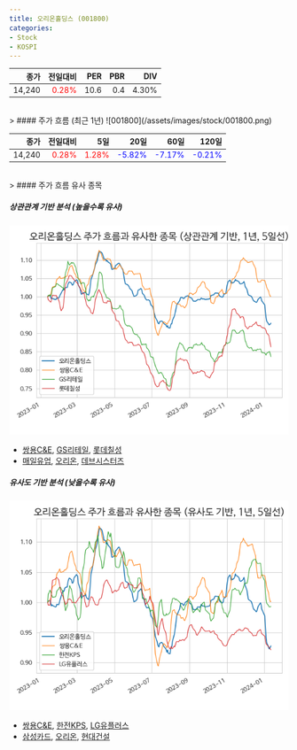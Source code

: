 ```yaml
---
title: 오리온홀딩스 (001800)
categories:
- Stock
- KOSPI
---
```


|종가|전일대비|PER|PBR|DIV|
|---:|-------:|--:|--:|--:|
|14,240|<span style="color: red">0.28%</span>|10.6|0.4|4.30%|

<!-- more -->
<br>
> #### 주가 흐름 (최근 1년)
![001800](/assets/images/stock/001800.png)

|종가|전일대비|5일|20일|60일|120일|
|---:|-------:|--:|---:|---:|----:|
|14,240|<span style="color: red">0.28%</span>|<span style="color: red">1.28%</span>|<span style="color: blue">-5.82%</span>|<span style="color: blue">-7.17%</span>|<span style="color: blue">-0.21%</span>|

<br>
> #### 주가 흐름 유사 종목

##### 상관관계 기반 분석 (높을수록 유사)
![001800](/assets/images/stock/001800_corr.png)
- [쌍용C&E](/003410/), [GS리테일](/007070/), [롯데칠성](/005300/)
- [매일유업](/267980/), [오리온](/271560/), [데브시스터즈](/194480/)

##### 유사도 기반 분석 (낮을수록 유사)	
![001800](/assets/images/stock/001800_sim.png)
- [쌍용C&E](/003410/), [한전KPS](/051600/), [LG유플러스](/032640/)
- [삼성카드](/029780/), [오리온](/271560/), [현대건설](/000720/)